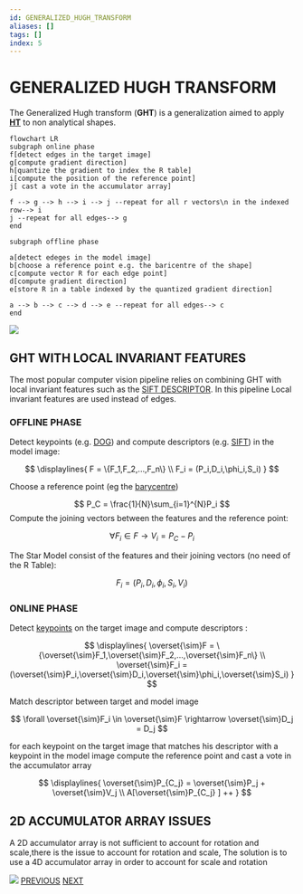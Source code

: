 ```yaml
---
id: GENERALIZED_HUGH_TRANSFORM
aliases: []
tags: []
index: 5
---
```


# GENERALIZED HUGH TRANSFORM

The Generalized Hugh transform (**GHT**) is a generalization aimed to apply **[HT](HOUGH_TRANSFORM.md)** to non analytical shapes.

```mermaid
flowchart LR
subgraph online phase
f[detect edges in the target image]
g[compute gradient direction]
h[quantize the gradient to index the R table]
i[compute the position of the reference point]
j[ cast a vote in the accumulator array]

f --> g --> h --> i --> j --repeat for all r vectors\n in the indexed row--> i
j --repeat for all edges--> g
end

subgraph offline phase

a[detect edeges in the model image]
b[choose a reference point e.g. the baricentre of the shape]
c[compute vector R for each edge point]
d[compute gradient direction]
e[store R in a table indexed by the quantized gradient direction]

a --> b --> c --> d --> e --repeat for all edges--> c
end
```

![](Pasted_image_20240427172424.png)

## GHT WITH LOCAL INVARIANT FEATURES

The most popular computer vision pipeline relies on combining GHT with local invariant features such as the [SIFT DESCRIPTOR](SIFT_DESCRIPTOR.md). In this pipeline Local invariant features are used instead of edges.

### OFFLINE PHASE

Detect keypoints (e.g. [DOG](DOG_DETECTOR.md)) and compute descriptors (e.g. [SIFT](SIFT_DESCRIPTOR.md)) in the model image:

$$
\displaylines{
F = \{F_1,F_2,...,F_n\} \\
F_i = (P_i,D_i,\phi_i,S_i)
}
$$

Choose a reference point (eg the [barycentre](BLOB_ANALYSIS.md#BARYCENTRE))

$$
P_C = \frac{1}{N}\sum_{i=1}^{N}P_i
$$
Compute the joining vectors between the features and the reference point:

$$
\forall F_i \in F \rightarrow V_i= P_C -P_i
$$

The Star Model consist of the features and their joining vectors (no need of the R Table):

$$
F_i = (P_i,D_i,\phi_i,S_i,V_i)
$$

### ONLINE PHASE

Detect [keypoints](FINDING_CORRESPONDENCES.md#KEYPOINTS) on the target image and compute descriptors :

$$
\displaylines{
\overset{\sim}F = \{\overset{\sim}F_1,\overset{\sim}F_2,...,\overset{\sim}F_n\} \\
\overset{\sim}F_i = (\overset{\sim}P_i,\overset{\sim}D_i,\overset{\sim}\phi_i,\overset{\sim}S_i)
}
$$

Match descriptor between target and model image

$$
\forall \overset{\sim}F_i \in \overset{\sim}F \rightarrow \overset{\sim}D_j = D_j
$$

for each keypoint on the target image that matches his descriptor with a keypoint in the model image compute the reference point and cast a vote in the accumulator array

$$
\displaylines{
\overset{\sim}P_{C_j} = \overset{\sim}P_j + \overset{\sim}V_j \\
A[\overset{\sim}P_{C_j} ] ++
}
$$
## 2D ACCUMULATOR ARRAY ISSUES

A 2D accumulator array is not sufficient to account for rotation and scale,there is the issue to account for rotation and scale, The solution is to use a 4D accumulator array in order to account for scale and rotation

![](Pasted_image_20240428143913.png)
[PREVIOUS](HOUGH_TRANSFORM.md) [NEXT](OBJECT_DETECTION_PIPELINE.md)
